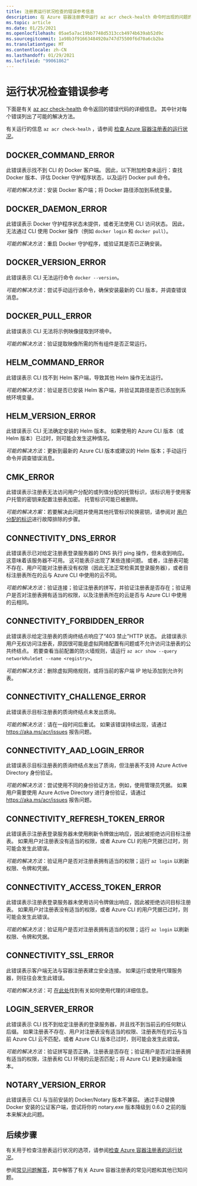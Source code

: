 ```yaml
---
title: 注册表运行状况检查的错误参考信息
description: 在 Azure 容器注册表中运行 az acr check-health 命令时出现的问题的错误代码及可能的解决方法
ms.topic: article
ms.date: 01/25/2021
ms.openlocfilehash: 05ae5a7ac19bb7748d5313ccb4974b639ab52d9c
ms.sourcegitcommit: 1a98b3f91663484920a747d75500f6d70a6cb2ba
ms.translationtype: MT
ms.contentlocale: zh-CN
ms.lasthandoff: 01/29/2021
ms.locfileid: "99061862"
---
```

# <a name="health-check-error-reference"></a>运行状况检查错误参考

下面是有关 [az acr check-health][az-acr-check-health] 命令返回的错误代码的详细信息。 其中针对每个错误列出了可能的解决方法。

有关运行的信息 `az acr check-healh` ，请参阅 [检查 Azure 容器注册表的运行状况](container-registry-check-health.md)。

## <a name="docker_command_error"></a>DOCKER_COMMAND_ERROR

此错误表示找不到 CLI 的 Docker 客户端。 因此，以下附加检查未运行：查找 Docker 版本、评估 Docker 守护程序状态，以及运行 Docker pull 命令。

*可能的解决方法*：安装 Docker 客户端；将 Docker 路径添加到系统变量。

## <a name="docker_daemon_error"></a>DOCKER_DAEMON_ERROR

此错误表示 Docker 守护程序状态未提供，或者无法使用 CLI 访问状态。 因此，无法通过 CLI 使用 Docker 操作（例如 `docker login` 和 `docker pull`）。

*可能的解决方法*：重启 Docker 守护程序，或验证其是否已正确安装。

## <a name="docker_version_error"></a>DOCKER_VERSION_ERROR

此错误表示 CLI 无法运行命令 `docker --version`。

*可能的解决方法*：尝试手动运行该命令，确保安装最新的 CLI 版本，并调查错误消息。

## <a name="docker_pull_error"></a>DOCKER_PULL_ERROR

此错误表示 CLI 无法将示例映像提取到环境中。

*可能的解决方法*：验证提取映像所需的所有组件是否正常运行。

## <a name="helm_command_error"></a>HELM_COMMAND_ERROR

此错误表示 CLI 找不到 Helm 客户端，导致其他 Helm 操作无法运行。

*可能的解决方法*：验证是否已安装 Helm 客户端，并验证其路径是否已添加到系统环境变量。

## <a name="helm_version_error"></a>HELM_VERSION_ERROR

此错误表示 CLI 无法确定安装的 Helm 版本。 如果使用的 Azure CLI 版本（或 Helm 版本）已过时，则可能会发生这种情况。

*可能的解决方法*：更新到最新的 Azure CLI 版本或建议的 Helm 版本；手动运行命令并调查错误消息。

## <a name="cmk_error"></a>CMK_ERROR

此错误表示注册表无法访问用户分配的或列值分配的托管标识，该标识用于使用客户托管的密钥来配置注册表加密。 托管标识可能已被删除。  

*可能的解决方案*：若要解决此问题并使用其他托管标识轮换密钥，请参阅对 [用户分配的标识](container-registry-customer-managed-keys.md#troubleshoot)进行故障排除的步骤。

## <a name="connectivity_dns_error"></a>CONNECTIVITY_DNS_ERROR

此错误表示已对给定注册表登录服务器的 DNS 执行 ping 操作，但未收到响应。这意味着该服务器不可用。 这可能表示出现了某些连接问题。 或者，注册表可能不存在、用户可能对注册表没有权限（因此无法正常检索其登录服务器），或者目标注册表所在的云与 Azure CLI 中使用的云不同。

*可能的解决方法*：验证连接；验证注册表的拼写，并验证注册表是否存在；验证用户是否对注册表拥有适当的权限，以及注册表所在的云是否与 Azure CLI 中使用的云相同。

## <a name="connectivity_forbidden_error"></a>CONNECTIVITY_FORBIDDEN_ERROR

此错误表示给定注册表的质询终结点响应了“403 禁止”HTTP 状态。 此错误表示用户无权访问注册表，原因很可能是虚拟网络配置有问题或不允许访问注册表的公共终结点。 若要查看当前配置的防火墙规则，请运行 `az acr show --query networkRuleSet --name <registry>`。

*可能的解决方法*：删除虚拟网络规则，或将当前的客户端 IP 地址添加到允许列表。

## <a name="connectivity_challenge_error"></a>CONNECTIVITY_CHALLENGE_ERROR

此错误表示目标注册表的质询终结点未发出质询。

*可能的解决方法*：请在一段时间后重试。 如果该错误持续出现，请通过 https://aka.ms/acr/issues 报告问题。

## <a name="connectivity_aad_login_error"></a>CONNECTIVITY_AAD_LOGIN_ERROR

此错误表示目标注册表的质询终结点发出了质询，但注册表不支持 Azure Active Directory 身份验证。

*可能的解决方法*：尝试使用不同的身份验证方法，例如，使用管理员凭据。 如果用户需要使用 Azure Active Directory 进行身份验证，请通过 https://aka.ms/acr/issues 报告问题。

## <a name="connectivity_refresh_token_error"></a>CONNECTIVITY_REFRESH_TOKEN_ERROR

此错误表示注册表登录服务器未使用刷新令牌做出响应，因此被拒绝访问目标注册表。 如果用户对注册表没有适当的权限，或者 Azure CLI 的用户凭据已过时，则可能会发生此错误。

*可能的解决方法*：验证用户是否对注册表拥有适当的权限；运行 `az login` 以刷新权限、令牌和凭据。

## <a name="connectivity_access_token_error"></a>CONNECTIVITY_ACCESS_TOKEN_ERROR

此错误表示注册表登录服务器未使用访问令牌做出响应，因此被拒绝访问目标注册表。 如果用户对注册表没有适当的权限，或者 Azure CLI 的用户凭据已过时，则可能会发生此错误。

*可能的解决方法*：验证用户是否对注册表拥有适当的权限；运行 `az login` 以刷新权限、令牌和凭据。

## <a name="connectivity_ssl_error"></a>CONNECTIVITY_SSL_ERROR

此错误表示客户端无法与容器注册表建立安全连接。 如果运行或使用代理服务器，则往往会发生此错误。

*可能的解决方法*：可 [在此处](/cli/azure/use-cli-effectively)找到有关如何使用代理的详细信息。

## <a name="login_server_error"></a>LOGIN_SERVER_ERROR

此错误表示 CLI 找不到给定注册表的登录服务器，并且找不到当前云的任何默认后缀。 如果注册表不存在、用户对注册表没有适当的权限、注册表所在的云与当前 Azure CLI 云不匹配，或者 Azure CLI 版本已过时，则可能会发生此错误。

*可能的解决方法*：验证拼写是否正确，注册表是否存在；验证用户是否对注册表拥有适当的权限，注册表和 CLI 环境的云是否匹配；将 Azure CLI 更新到最新版本。

## <a name="notary_version_error"></a>NOTARY_VERSION_ERROR

此错误表示 CLI 与当前安装的 Docker/Notary 版本不兼容。 通过手动替换 Docker 安装的公证客户端，尝试将你的 notary.exe 版本降级到 0.6.0 之前的版本来解决此问题。

## <a name="next-steps"></a>后续步骤

有关用于检查注册表运行状况的选项，请参阅[检查 Azure 容器注册表的运行状况](container-registry-check-health.md)。

参阅[常见问题解答](container-registry-faq.md)，其中解答了有关 Azure 容器注册表的常见问题和其他已知问题。





<!-- LINKS - internal -->
[az-acr-check-health]: /cli/azure/acr#az-acr-check-health
